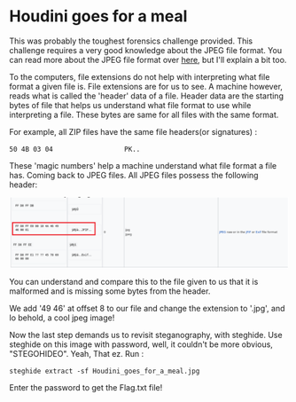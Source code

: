 # Houdini goes for a meal

This was probably the toughest forensics challenge provided. This challenge requires a very good knowledge about the JPEG file format. You can read more about the JPEG file format over [here](https://docs.fileformat.com/image/jpeg/), but I'll explain a bit too.

To the computers, file extensions do not help with interpreting what file format a given file is. File extensions are for us to see. A machine however, reads what is called the 'header' data of a file. Header data are the starting bytes of file that helps us understand what file format to use while interpreting a file. These bytes are same for all files with the same format. 

For example, all ZIP files have the same file headers(or signatures) :

```
50 4B 03 04 	  	         PK..
```

These 'magic numbers' help a machine understand what file format a file has. Coming back to JPEG files. All JPEG files possess the following header:

![jpegfileformat](https://github.com/dootdoot1111/BITSCTF/raw/main/Forensics/Houdini%20goes%20for%20a%20meal/jpgfileformat.jpg)

You can understand and compare this to the file given to us that it is malformed and is missing some bytes from the header.

We add '49 46' at offset 8 to our file and change the extension to '.jpg', and lo behold, a cool jpeg image! 

Now the last step demands us to revisit steganography, with steghide. Use steghide on this image with password, well, it couldn't be more obvious, "STEGOHIDEO". Yeah, That ez. Run :

```
steghide extract -sf Houdini_goes_for_a_meal.jpg
```

Enter the password to get the Flag.txt file!
